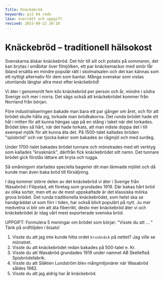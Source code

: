 ```yaml
---
Title: Knäckebröd
keywords: ps2 84 redo
läxa: översätt och uppgift
revised: 2015-09-22 20:10 
...
```


Knäckebröd – traditionell hälsokost
===================================

<!-- Knäckebröd — a traditional healthfood -->

Svenskarna älskar knäckebröd. 
Det hör till sill och potatis på sommaren, det kan brytas i småbitar över filmjölken, ett par knäckemackor med smör får ibland ersätta en mindre populär rätt i skolmatsalen och det kan kännas som ett nyttigt alternativ för dem som bantar. 
Många svenskar som vistas utomlands längtar allra mest efter knäckebröd! 

<!--
Swedes love knäckebröd. 
It belongs with herring and potatoes in the summer, it can be broken in small bits over filmjölk, a couple of knäckebröd sandwiches with butter can sometimes replace a less popular dish in the school dining room and it can feel like a wholesome alternative for those who are dieting. 
Many swedes that stay out of the country mostly crave for knäckebröd! 

// kost = diet, fare
// sill = herring
// høra till = belonging to, be among
// bryta = to break
// ersätta = to replace
// matsal = dining room
// nyttig = useful, good, wholesome
// rätt = dish
// banta = slim, reduce   // diet
// vistas = stay be (bo)
// allra = of all, very ??
// kännas = be felt
-->

Vi äter i genomsnitt fem kilo knäckebröd per person och år, mindre i södra Sverige och mer i norra. 
Det sägs också att knäckebrödet kommer från Norrland från början.

<!--
We eat, on average, 5 kg of knäckebröd per person each year, less in southern Sweden and more in the north.
It is also said that knäckebröd originally comes from Norrland.
// i genomsnitt = on average
// snitt = cut, section
// genomsnitt = cross section
-->

Före industrialiseringen bakade man bara ett par gånger om året, och för att brödet skulle hålla sig, torkade man brödkakorna. 
Det runda brödet hade ett hål i mitten för att kunna hängas upp på en stång i taket när det torkades. 
Brödet blev så hårt, när det hade torkats, att man måste doppa det i till exempel mjölk för att kunna äta det. 
På 1500-talet kallades bröden "spisbröd" och var tjocka kakor som bakades av rågmjöl och med surdeg.

<!--
Before industrialization, one only baked a couple of times a year, and so that the bread would keep, one dried the bread loaves.
The round bread had a hole in the middle so it could be hung on a pole in the ceiling where it dried.
The bread became so hard when it had dried that one had to dip/immerse it in, for example, milk in order to eat it.
In the 1500s the breads where called `stove bread` and were thick loaves that were baked using rye flour and included sourdough.

// industrialisering = industrialization
// x gånger om y = x times in y
// hålla sig = to keep
// torka = to dry
// doppa = dip, plunge, immerse
// tjock = thick, fat
// rågmjøl = rye flour
// surdeg = sourdough
-->

Under 1700-talet bakades brödet tunnare och mönstrades med ett verktyg som kallades "krusknäck", därifrån fick knäckebrödet sitt namn. 
Det tunnare brödet gick förstås lättare att bryta och tugga.

<!--
During the 1700s the bread was baked thinner and was patterned with a tool called "krusknäck", from which the knäckebröd got its name.
The thinner bread was, of course, easier to bite and chew.

// tunn = thin
// mønstra = pattern, scrutinized
// ordet `krusknäck` är ogooglebart.
// tugga = chew
-->

Så småningom startades speciella bagerier dit man lämnade mjölet och då kunde man även baka bröd till försäljning.

<!--
So, after some time, special bakeries were started where one went and left the flour and then one could even bake bread to sell.

// småningom = after some time, eventually, sooner or later
-->

I dag kommer större delen av det knäckebröd vi äter i Sverige från Wasabröd i Filipstad, ett företag som grundades 1919. 
Där bakas hårt bröd av olika sorter, men ett av de mest uppskattade är det klassiska mörka grova brödet. 
Det runda traditionella knäckebrödet, som helst ska se handgräddat ut som förr i tiden, har också blivit populärt på nytt. 
Ju mer medvetna vi blir om att äta fiberrikt, desto mer knäckebröd äter vi och knäckebrödet är idag vårt mest exporterade svenska bröd.

<!--
Today, a large part of the knäckebröd that we eat in Sweden comes from Wasabröd in Filipstad, a company that was founded in 1919.
There is baked hard bread of different types, but one of the most appreciated is the classic dark course bread.
The traditional round knäckebröd that preferably looks hand baked like old times, has also become popular again.
The more conscious we become about eating fiber rich, the more knäckebröd we eat and the knäckebröd is today our most exported Swedish bread.

// ju = of course
// desto = nevertheless
// Ju ... desto ... = the ... the ...
// större = larger
// uppskatta = appreciate
// grov = coarse (not fine)
// grädda = to bake
// nytt = newly
// på nytt = again, anew
// medveten = conscious, deliberate
-->

UPPGIFT: Formulera 5 meningar om brödet som börjar: "Visste du att ... " Tänk på ordföljden i bisats!

1. Visste du att jag inte kunde hitta ordet `krusknäck` på nettet? Jag ville se mönstret.
2. Visste du att knäckebrödet redan bakades på 500-talet e. Kr.
3. Visste du att Wasabröd grundades 1919 under namnet AB Skellefteå Spisbrödsfabrik.
4. Visste du att Släkten Lundström blev mångmiljonärer när Wasabröd såldes 1982.
5. Visste du att jag aldrig har åt knäckebröd.

<!-- 
https://sv.wikipedia.org/wiki/Knäckebröd
https://sv.wikipedia.org/wiki/Wasabröd
-->
